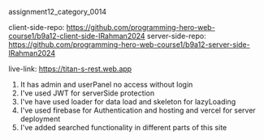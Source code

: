 assignment12_category_0014

client-side-repo: https://github.com/programming-hero-web-course1/b9a12-client-side-IRahman2024
server-side-repo: https://github.com/programming-hero-web-course1/b9a12-server-side-IRahman2024

live-link: https://titan-s-rest.web.app

1. It has admin and userPanel no access without login
2. I've used JWT for serverSide protection
3. I've have used loader for data load and skeleton for lazyLoading
4. I've used firebase for Authentication and hosting and vercel for server deployment
5. I've added searched functionality in different parts of this site